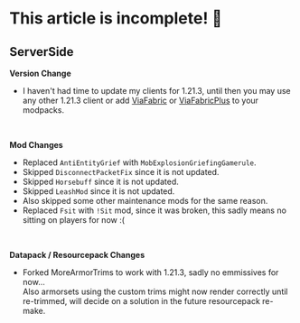 <p hidden meta>
Title: 1.21.3 Server Update
Author: @TheAxolot77
AuthorTitle: Author/Owner
Banner: banner.png
Favicon: favicon.png
CardBackground: banner.png
Tags: news,changelog,minecraft,mc,axo,server
CreationDate: 2024-12-01
UpdatedDate: 2024-12-01
</p>

# This article is incomplete! 👀

## ServerSide
**Version Change**
- I haven't had time to update my clients for 1.21.3, until then you may use any other 1.21.3 client or add [ViaFabric](https://modrinth.com/mod/viafabric) or [ViaFabricPlus](https://modrinth.com/mod/viafabricplus) to your modpacks.<br>
<br>

**Mod Changes**
- Replaced `AntiEntityGrief` with `MobExplosionGriefingGamerule`.<br>
- Skipped `DisconnectPacketFix` since it is not updated.<br>
- Skipped `Horsebuff` since it is not updated.<br>
- Skipped `LeashMod` since it is not updated.<br>
- Also skipped some other maintenance mods for the same reason.<br>
- Replaced `Fsit` with `!Sit` mod, since it was broken, this sadly means no sitting on players for now :(<br>
<br>

**Datapack / Resourcepack Changes**
- Forked MoreArmorTrims to work with 1.21.3, sadly no emmissives for now...<br>
  Also armorsets using the custom trims might now render correctly until re-trimmed, will decide on a solution in the future resourcepack re-make.
<br><br>
